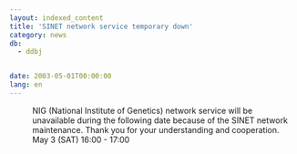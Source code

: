 ```yaml
---
layout: indexed_content
title: 'SINET network service temporary down'
category: news
db:
  - ddbj


date: 2003-05-01T00:00:00
lang: en
---
```


<dd>NIG (National Institute of Genetics) network service will be unavailable during the following date because of the SINET network maintenance. Thank you for your understanding and cooperation.<br>
<dd>May 3 (SAT) 16:00 - 17:00</dd>
</dd>
